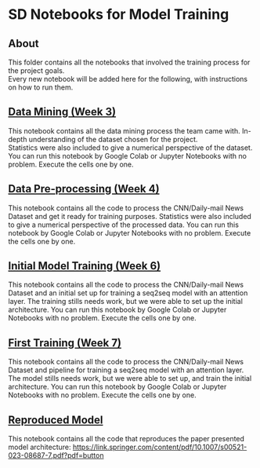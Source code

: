 # SD Notebooks for Model Training
## About
This folder contains all the notebooks that involved the training process for the project goals.  
Every new notebook will be added here for the following, with instructions on how to run them.

## [Data Mining (Week 3)](./Data_mining.ipynb)
This notebook contains all the data mining process the team came with. In-depth understanding of the dataset chosen for the project.  
Statistics were also included to give a numerical perspective of the dataset.
You can run this notebook by Google Colab or Jupyter Notebooks with no problem. Execute the cells one by one.

## [Data Pre-processing (Week 4)](./SD2_data_preprocessing.ipynb)
This notebook contains all the code to process the CNN/Daily-mail News Dataset and get it ready for training purposes.
Statistics were also included to give a numerical perspective of the processed data.
You can run this notebook by Google Colab or Jupyter Notebooks with no problem. Execute the cells one by one.

## [Initial Model Training (Week 6)](./SD2_model_train.ipynb)
This notebook contains all the code to process the CNN/Daily-mail News Dataset and an initial set up for training a seq2seq model with an attention layer.
The training stills needs work, but we were able to set up the initial architecture.
You can run this notebook by Google Colab or Jupyter Notebooks with no problem. Execute the cells one by one.

## [First Training (Week 7)](./SD2_model_train_2.ipynb)
This notebook contains all the code to process the CNN/Daily-mail News Dataset and pipeline for training a seq2seq model with an attention layer.
The model stills needs work, but we were able to set up, and train the initial architecture.
You can run this notebook by Google Colab or Jupyter Notebooks with no problem. Execute the cells one by one.

## [Reproduced Model](./Reproduced_model.ipynb)
This notebook contains all the code that reproduces the paper presented model architecture: https://link.springer.com/content/pdf/10.1007/s00521-023-08687-7.pdf?pdf=button

